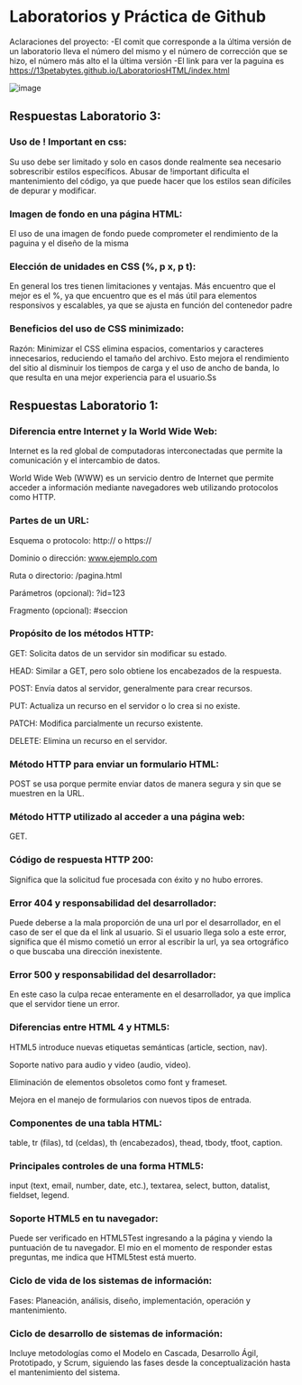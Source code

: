 # Laboratorios y Práctica de Github

Aclaraciones del proyecto:
-El comit que corresponde a la última versión de un laboratorio lleva el número del mismo y el número de corrección que se hizo, el número más alto el la última versión 
-El link para ver la paguina es https://13petabytes.github.io/LaboratoriosHTML/‌index.html

![image](https://github.com/user-attachments/assets/84eed1e4-9f36-46d6-8207-78387313379d)

## Respuestas Laboratorio 3:

### Uso de ! Important en css:
Su uso debe ser limitado y solo en casos donde realmente sea necesario sobrescribir estilos específicos. Abusar de !important dificulta el mantenimiento del código, ya que puede hacer que los estilos sean difíciles de depurar y modificar. 

### Imagen de fondo en una página HTML:
El uso de una imagen de fondo puede comprometer el rendimiento de la paguina y el diseño de la misma

### Elección de unidades en CSS (%, p x, p t):
En general los tres tienen limitaciones y ventajas. Más encuentro que el mejor es el %, ya que encuentro que es el más útil para elementos responsivos y escalables, ya que se ajusta en función del contenedor padre

### Beneficios del uso de CSS minimizado:
Razón: Minimizar el CSS elimina espacios, comentarios y caracteres innecesarios, reduciendo el tamaño del archivo. Esto mejora el rendimiento del sitio al disminuir los tiempos de carga y el uso de ancho de banda, lo que resulta en una mejor experiencia para el usuario.Ss

## Respuestas Laboratorio 1:

### Diferencia entre Internet y la World Wide Web:

Internet es la red global de computadoras interconectadas que permite la comunicación y el intercambio de datos.


World Wide Web (WWW) es un servicio dentro de Internet que permite acceder a información mediante navegadores web utilizando protocolos como HTTP.

### Partes de un URL:

Esquema o protocolo: http:// o https://


Dominio o dirección: www.ejemplo.com


Ruta o directorio: /pagina.html


Parámetros (opcional): ?id=123


Fragmento (opcional): #seccion


### Propósito de los métodos HTTP:

GET: Solicita datos de un servidor sin modificar su estado.


HEAD: Similar a GET, pero solo obtiene los encabezados de la respuesta.


POST: Envía datos al servidor, generalmente para crear recursos.


PUT: Actualiza un recurso en el servidor o lo crea si no existe.


PATCH: Modifica parcialmente un recurso existente.


DELETE: Elimina un recurso en el servidor.


### Método HTTP para enviar un formulario HTML:

POST se usa porque permite enviar datos de manera segura y sin que se muestren en la URL.


### Método HTTP utilizado al acceder a una página web:

GET.


### Código de respuesta HTTP 200:

Significa que la solicitud fue procesada con éxito y no hubo errores.


### Error 404 y responsabilidad del desarrollador:

Puede deberse a la mala proporción de una url por el desarrollador, en el caso de ser el que da el link al usuario. Si el usuario llega solo a este error, significa que él mismo cometió un error al escribir la url, ya sea ortográfico o que buscaba una dirección inexistente.


### Error 500 y responsabilidad del desarrollador:

En este caso la culpa recae enteramente en el desarrollador, ya que implica que el servidor tiene un error.


### Diferencias entre HTML 4 y HTML5:

HTML5 introduce nuevas etiquetas semánticas (article, section, nav).


Soporte nativo para audio y video (audio, video).


Eliminación de elementos obsoletos como font y frameset.


Mejora en el manejo de formularios con nuevos tipos de entrada.


### Componentes de una tabla HTML:

table, tr (filas), td (celdas), th (encabezados), thead, tbody, tfoot, caption.


### Principales controles de una forma HTML5:

input (text, email, number, date, etc.), textarea, select, button, datalist, fieldset, legend.


### Soporte HTML5 en tu navegador:

Puede ser verificado en HTML5Test ingresando a la página y viendo la puntuación de tu navegador. El mio en el momento de responder estas preguntas, me indica que HTML5test está muerto.


### Ciclo de vida de los sistemas de información:

Fases: Planeación, análisis, diseño, implementación, operación y mantenimiento.


### Ciclo de desarrollo de sistemas de información:

Incluye metodologías como el Modelo en Cascada, Desarrollo Ágil, Prototipado, y Scrum, siguiendo las fases desde la conceptualización hasta el mantenimiento del sistema.








